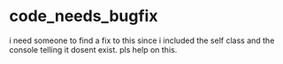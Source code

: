 # code_needs_bugfix
i need someone to find a fix to this since i included the self class and the console telling it dosent exist. pls help on this.

